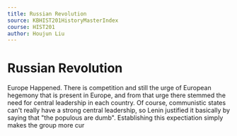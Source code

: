```yaml
---
title: Russian Revolution
source: KBHIST201HistoryMasterIndex
course: HIST201
author: Houjun Liu
---
```


# Russian Revolution
Europe Happened. There is competition and still the urge of European hegemony that is present in Europe, and from that urge there stemmed the need for central leadership in each country. Of course, communistic states can't really have a strong central leadership, so Lenin justified it basically by saying that "the populous are dumb". Establishing this expectiation simply makes the group more cur


